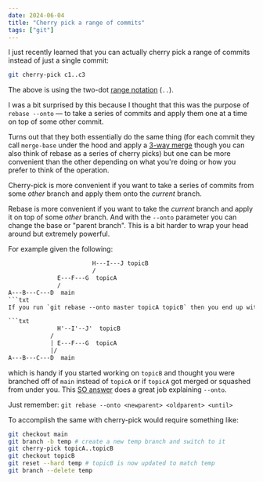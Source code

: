 ```yaml
---
date: 2024-06-04
title: "Cherry pick a range of commits"
tags: ["git"]
---
```



I just recently learned that you can actually cherry pick a range of commits instead of just a single commit:

```bash
git cherry-pick c1..c3
```
The above is using the two-dot [range notation](https://darekkay.com/blog/git-commit-ranges/) (`..`).

I was a bit surprised by this because I thought that this was the purpose of `rebase --onto` — to take a series of commits and apply them one at a time on top of some other commit.

Turns out that they both essentially do the same thing (for each commit they call `merge-base` under the hood and apply a [3-way merge](https://jvns.ca/blog/2023/11/10/how-cherry-pick-and-revert-work/) though you can also think of rebase as a series of cherry picks) but one can be more convenient than the other depending on what you're doing or how you prefer to think of the operation.

Cherry-pick is more convenient if you want to take a series of commits from some _other_ branch and apply them onto the _current_ branch.

Rebase is more convenient if you want to take the _current_ branch and apply it on top of some _other_ branch.
And with the `--onto` parameter you can change the base or "parent branch".
This is a bit harder to wrap your head around but extremely powerful.

For example given the following:

```txt
                        H---I---J topicB
                        /
              E---F---G  topicA
              /
A---B---C---D  main
```txt
If you run `git rebase --onto master topicA topicB` then you end up with:

```txt
              H'--I'--J'  topicB
            /
            | E---F---G  topicA
            |/
A---B---C---D  main
```

which is handy if you started working on `topicB` and thought you were branched off of `main` instead of `topicA` or if `topicA` got merged or squashed from under you.
This [SO answer](https://stackoverflow.com/a/29916361/1715138) does a great job explaining `--onto`.

Just remember: `git rebase --onto <newparent> <oldparent> <until>`

To accomplish the same with cherry-pick would require something like:

```bash
git checkout main
git branch -b temp # create a new temp branch and switch to it
git cherry-pick topicA..topicB
git checkout topicB
git reset --hard temp # topicB is now updated to match temp
git branch --delete temp
```
